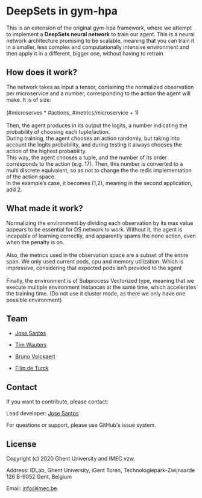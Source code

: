 # DeepSets in gym-hpa

This is an extension of the original gym-hpa framework, where we attempt to implement a <b>DeepSets neural network</b> to train our agent. This is a neural network architecture promising to be scalable, meaning that you can train it in a smaller, less complex and computationally intensive environment and then apply it in a different, bigger one, without having to retrain

## How does it work?
The network takes as input a tensor, containing the normalized observation per microservice and a number, corresponding to the action the agent will make. It is of size:
<br><br>(#microserves * #actions, #metrics/microservice + 1)<br><br>
Then, the agent produces in its output the logits, a number indicating the probability of choosing each tuple/action. 
<br>During training, the agent chooses an action randomly, but taking into account the logits probability, and during testing it always chooses the action of the highest probability.
<br>This way, the agent chooses a tuple, and the number of its order corresponds to the action (e.g. 17). Then, this number is converted to a multi discrete equivalent, so as not to change the the redis implementation of the action space. 
<br>In the example’s case, it becomes (1,2), meaning in the second application, add 2.

## What made it work?
Normalizing the environment by dividing each observation by its max value appears to be essential for DS network to work. Without it, the agent is incapable of learning correctly, and apparently spams the none action, even when the penalty is on.
<br><br>Also, the metrics used in the observation space are a subset of the entire span. We only used current pods, cpu and memory utilization. Which is impressive, considering that expected pods isn’t provided to the agent
<br><br>Finally, the environment is of Subprocess Vectorized type, meaning that we execute multiple environment instances at the same time, which accelerates the training time. (Do not use it cluster mode, as there we only have one possible environment)



## Team

* [Jose Santos](https://scholar.google.com/citations?hl=en&user=57EIYWcAAAAJ)

* [Tim Wauters](https://scholar.google.com/citations?hl=en&user=Kvxp9iYAAAAJ)

* [Bruno Volckaert](https://scholar.google.com/citations?hl=en&user=NIILGOMAAAAJ)

* [Filip de Turck](https://scholar.google.com/citations?hl=en&user=-HXXnmEAAAAJ)

## Contact

If you want to contribute, please contact:

Lead developer: [Jose Santos](https://github.com/jpedro1992/)

For questions or support, please use GitHub's issue system.

## License

Copyright (c) 2020 Ghent University and IMEC vzw.

Address: IDLab, Ghent University, iGent Toren, Technologiepark-Zwijnaarde 126 B-9052 Gent, Belgium 

Email: info@imec.be.


